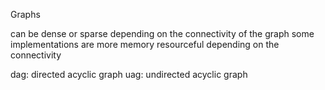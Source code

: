 Graphs

can be dense or sparse depending on the connectivity of the graph
some implementations are more memory resourceful depending on the connectivity

dag: directed acyclic graph
uag: undirected acyclic graph
